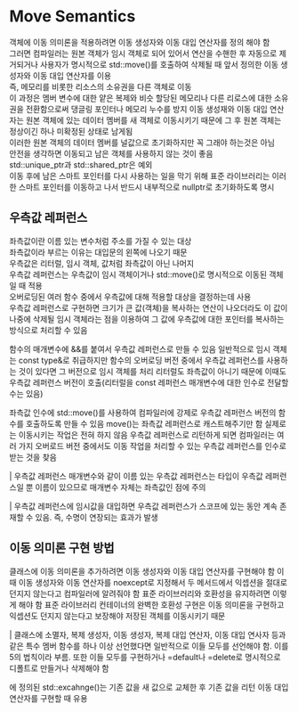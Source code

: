 # Move Semantics

객체에 이동 의미론을 적용하려면 이동 생성자와 이동 대입 연산자를 정의 해야 함   
그러면 컴파일러는 원본 객체가 임시 객체로 되어 있어서 연산을 수핸한 후 자동으로 제거되거나 사용자가 명시적으로 std::move()를 호출하여 삭제될 때 앞서 정의한 이동 생성자와 이동 대입 연산자를 이용   
즉, 메모리를 비롯한 리소스의 소유권을 다른 객체로 이동  
이 과정은 멤버 변수에 대한 얕은 복제와 비슷 
할당된 메모리나 다른 리로스에 대한 소유권을 전환함으로써 댕글링 포인터나 메모리 누수를 방지 
이동 생성재와 이동 대입 연산자는 원본 객체에 있는 데이터 멤버를 새 객체로 이동시키기 때문에 그 후 원본 객체는 정상이긴 하나 미확정된 상태로 남게됨  
이러한 원본 객체의 데이터 멤버를 널값으로 초기화하지만 꼭 그래야 하는것은 아님  
안전을 생각하면 이동되고 남은 객체를 사용하지 않는 것이 좋음    
std::unique_ptr과 std::shared_ptr은 예외    
이동 후에 남은 스마트 포인터를 다시 사용하는 일을 막기 위해 표준 라이브러리는 이러한 스마트 포인터를 이동하고 나서 반드시 내부적으로 nullptr로 초기화하도록 명시    

## 우측값 레퍼런스

좌측값이란 이름 있는 변수처럼 주소를 가질 수 있는 대상  
좌측값이라 부르는 이유는 대입문의 왼쪽에 나오기 때문    
우측값은 리터럴, 임시 객체, 값처럼 좌측값이 아닌 나머지     
우측값 레퍼런스는 우측값이 임시 객체이거나 std::move()로 명시적으로 이동된 객체일 때 적용   
오버로딩된 여러 함수 중에서 우측값에 대해 적용할 대상을 결정하는데 사용     
우측값 레퍼런스로 구현하면 크기가 큰 값(객체)을 복사하는 연산이 나오더라도 이 값이 나중에 삭제될 임시 객체라는 점을 이용하여 그 값에 우측값에 대한 포인터를 복사하는 방식으로 처리할 수 있음

함수의 매개변수에 &&를 붙여서 우측값 레퍼런스로 만들 수 있음
일반적으로 임시 객체는 const type&로 취급하지만 함수의 오버로딩 버전 중에서 우측값 레퍼런스를 사용하는 것이 있다면 그 버전으로 임시 객체를 처리
리터럴도 좌측값이 아니기 때문에 이때도 우측값 레퍼런스 버전이 호출(리터럴을 const 레퍼런스 매개변수에 대한 인수로 전달할 수는 있음)

좌측값 인수에 std::move()를 사용하여 컴파일러에 강제로 우측값 레퍼런스 버전의 함수를 호출하도록 만들 수 있음
move()는 좌측값 레퍼런스로 캐스트해주기만 함
실제로는 이동시키는 작업은 전혀 하지 않음
우측값 레퍼런스로 리턴하게 되면 컴파일러는 여러 가지 오버로드 버전 중에서도 이동 작업을 처리할 수 있는 우측값 레퍼런스를 인수로 받는 것을 찾음  

| 우측값 레퍼런스 매개변수와 같이 이름 있는 우측값 레퍼런스는 타입이 우측값 레퍼런스일 뿐 이름이 있으므로 매개변수 자체는 좌측값인 점에 주의

| 우측값 레퍼런스에 임시값을 대입하면 우측값 레퍼런스가 스코프에 있는 동안 계속 존재할 수 있음. 즉, 수명이 연장되는 효과가 발생

## 이동 의미론 구현 방법

클래스에 이동 의미론을 추가하려면 이동 생성자와 이동 대입 연산자를 구현해야 함
이때 이동 생성자와 이동 연산자를 noexcept로 지정해서 두 메서드에서 익셉션을 절대로 던지지 않는다고 컴파일러에 알려줘야 함
표준 라이브러리와 호환성을 유지하려면 이렇게 해야 함
표준 라이브러리 컨테이너의 완벽한 호환성 구현은 이동 의미론을 구현하고 익셉션도 던지지 않는다고 보장해야 저장된 객체를 이동시키기 때문

| 클래스에 소멸자, 복제 생성자, 이동 생성자, 복제 대입 연산자, 이동 대입 연사자 등과 같은 특수 멤버 함수를 하나 이상 선언했다면 일반적으로 이들 모두를 선언해야 함. 이를 5의 법칙이라 부름. 또한 이들 모두를 구현하거나 =default나 =delete로 명시적으로 디폴트로 만들거나 삭제해야 함

<utility>에 정의된 std::excahnge()는 기존 값을 새 값으로 교체한 후 기존 값을 리턴
이동 대입 연산자를 구현할 때 유용

